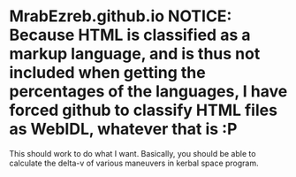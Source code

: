 MrabEzreb.github.io
NOTICE: Because HTML is classified as a markup language, and is thus not included when getting the percentages of the languages, I have forced github to classify HTML files as WebIDL, whatever that is :P
===================
This should work to do what I want. Basically, you should be able to calculate the delta-v of various maneuvers in kerbal space program.
